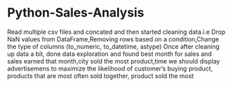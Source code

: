 # Python-Sales-Analysis

Read multiple csv files and concated and then started cleaning data.i.e
Drop NaN values from DataFrame,Removing rows based on a condition,Change the type of columns (to_numeric, to_datetime, astype)
Once after cleaning up data a bit, done data exploration and found best month for sales and sales earned that month,city sold the most product,time we should display advertisemens to maximize the likelihood of customer’s buying product, products that are most often sold together, product sold the most 
